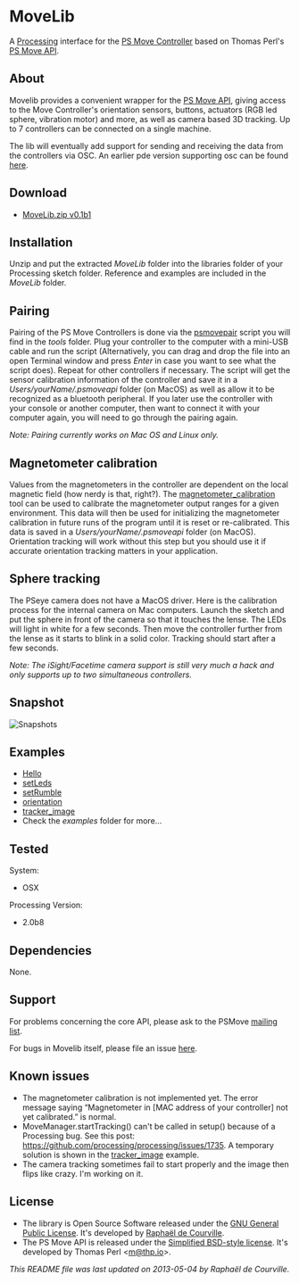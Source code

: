 # MoveLib

A [Processing](http://processing.org/) interface for the [PS Move Controller](http://en.wikipedia.org/wiki/PlayStation_Move) based on Thomas Perl's [PS Move API](http://thp.io/2010/psmove/).

## About

Movelib provides a convenient wrapper for the [PS Move API](http://thp.io/2010/psmove/), giving access to the Move Controller's orientation sensors, buttons, actuators (RGB led sphere, vibration motor) and more, as well as camera based 3D tracking. Up to 7 controllers can be connected on a single machine.

The lib will eventually add support for sending and receiving the data from the controllers via OSC. An earlier pde version supporting osc can be found [here](https://github.com/SableRaf/MoveP5).

## Download

* [MoveLib.zip v0.1b1](http://s176381904.onlinehome.fr/processing/MoveLib/download/MoveLib.zip)

## Installation

Unzip and put the extracted *MoveLib* folder into the libraries folder of your Processing sketch folder. Reference and examples are included in the *MoveLib* folder.

## Pairing

Pairing of the PS Move Controllers is done via the [psmovepair](https://raw.github.com/SableRaf/movelib/master/MoveLib/tools) script you will find in the *tools* folder. Plug your controller to the computer with a mini-USB cable and run the script (Alternatively, you can drag and drop the file into an open Terminal window and press *Enter* in case you want to see what the script does). Repeat for other controllers if necessary. The script will get the sensor calibration information of the controller and save it in a *Users/yourName/.psmoveapi* folder (on MacOS) as well as allow it to be recognized as a bluetooth peripheral. If you later use the controller with your console or another computer, then want to connect it with your computer again, you will need to go through the pairing again.

*Note: Pairing currently works on Mac OS and Linux only.*

## Magnetometer calibration

Values from the magnetometers in the controller are dependent on the local magnetic field (how nerdy is that, right?). The  [magnetometer_calibration](https://raw.github.com/SableRaf/movelib/master/MoveLib/tools) tool can be used to calibrate the magnetometer output ranges for a given environment. This data will then be used for initializing the magnetometer calibration in future runs of the program until it is reset or re-calibrated. This data is saved in a *Users/yourName/.psmoveapi* folder (on MacOS). Orientation tracking will work without this step but you should use it if accurate orientation tracking matters in your application.


## Sphere tracking

The PSeye camera does not have a MacOS driver. Here is the calibration process for the internal camera on Mac computers. Launch the sketch and put the sphere in front of the camera so that it touches the lense. The LEDs will light in white for a few seconds. Then move the controller further from the lense as it starts to blink in a solid color. Tracking should start after a few seconds.

*Note: The iSight/Facetime camera support is still very much a hack and only supports up to two simultaneous controllers.*

## Snapshot

![Snapshots](https://raw.github.com/SableRaf/movelib/master/ressources/capture.png)

## Examples

* [Hello](https://github.com/SableRaf/movelib/tree/master/MoveLib/examples/Hello/Hello.pde)
* [setLeds](https://github.com/SableRaf/movelib/tree/master/MoveLib/examples/setLeds/setLeds.pde)
* [setRumble](https://github.com/SableRaf/movelib/tree/master/MoveLib/examples/setRumble/setRumble.pde)
* [orientation](https://github.com/SableRaf/movelib/tree/master/MoveLib/examples/orientation/orientation.pde)
* [tracker_image](https://github.com/SableRaf/movelib/tree/master/MoveLib/examples/tracker_image/tracker_image.pde)
* Check the *examples* folder for more...

## Tested

System:

* OSX

Processing Version:

* 2.0b8

## Dependencies

None.

## Support

For problems concerning the core API, please ask to the PSMove [mailing list](https://lists.ims.tuwien.ac.at/mailman/listinfo/psmove).

For bugs in Movelib itself, please file an issue [here](https://github.com/SableRaf/movelib/issues).

## Known issues

* The magnetometer calibration is not implemented yet. The error message saying “Magnetometer in [MAC address of your controller] not yet calibrated.” is normal.
* MoveManager.startTracking() can't be called in setup() because of a Processing bug. See this post: https://github.com/processing/processing/issues/1735. A temporary solution is shown in the [tracker_image](https://github.com/SableRaf/movelib/tree/master/MoveLib/examples/tracker_image/tracker_image.pde) example.
* The camera tracking sometimes fail to start properly and the image then flips like crazy. I'm working on it.

## License

* The library is Open Source Software released under the [GNU General Public License](https://raw.github.com/SableRaf/movelib/master/reference/LICENSE.txt). It's developed by [Raphaël de Courville](https://vimeo.com/sableraf/).
* The PS Move API is released under the [Simplified BSD-style license](https://raw.github.com/thp/psmoveapi/master/COPYING). It's developed by Thomas Perl <[m@thp.io](mailto:m@thp.io)>.

*This README file was last updated on 2013-05-04 by Raphaël de Courville.*